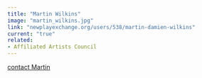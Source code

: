 ```yaml
---
title: "Martin Wilkins"
image: "martin_wilkins.jpg"
link: "newplayexchange.org/users/538/martin-damien-wilkins"
current: "true"
related:
- Affiliated Artists Council
---
```


<a href="mailto:martincanbefound@icloud.com" rel="nofollow">contact Martin</a>

